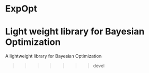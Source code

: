 
# ExpOpt
Light weight library for Bayesian Optimization
=======

A lightweight library for Bayesian Optimization
>>>>>>> devel
